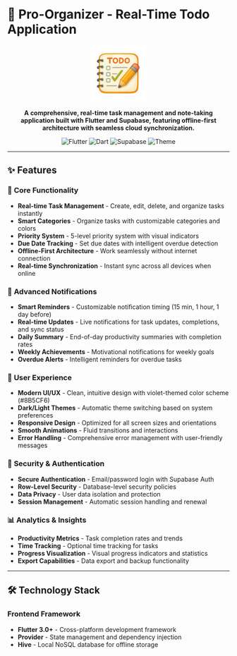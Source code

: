 # 🚀 Pro-Organizer - Real-Time Todo Application

<p align="center">
  <img src="web/icons/Icon-512.png" alt="Pro-Organizer Logo" width="128" height="128">
</p>

<p align="center">
  <strong>A comprehensive, real-time task management and note-taking application built with Flutter and Supabase, featuring offline-first architecture with seamless cloud synchronization.</strong>
</p>

<p align="center">
  <img src="https://img.shields.io/badge/Flutter-3.0+-blue.svg?style=flat&logo=flutter" alt="Flutter">
  <img src="https://img.shields.io/badge/Dart-3.0+-blue.svg?style=flat&logo=dart" alt="Dart">
  <img src="https://img.shields.io/badge/Supabase-Real--time-green.svg?style=flat&logo=supabase" alt="Supabase">
  <img src="https://img.shields.io/badge/Theme-Dark%20%2F%20Light-purple.svg?style=flat" alt="Theme">
</p>

---

## ✨ Features

### 🎯 **Core Functionality**
- **Real-time Task Management** - Create, edit, delete, and organize tasks instantly
- **Smart Categories** - Organize tasks with customizable categories and colors
- **Priority System** - 5-level priority system with visual indicators
- **Due Date Tracking** - Set due dates with intelligent overdue detection
- **Offline-First Architecture** - Work seamlessly without internet connection
- **Real-time Synchronization** - Instant sync across all devices when online

### 🔔 **Advanced Notifications**
- **Smart Reminders** - Customizable notification timing (15 min, 1 hour, 1 day before)
- **Real-time Updates** - Live notifications for task updates, completions, and sync status
- **Daily Summary** - End-of-day productivity summaries with completion rates
- **Weekly Achievements** - Motivational notifications for weekly goals
- **Overdue Alerts** - Intelligent reminders for overdue tasks

### 🎨 **User Experience**
- **Modern UI/UX** - Clean, intuitive design with violet-themed color scheme (#8B5CF6)
- **Dark/Light Themes** - Automatic theme switching based on system preferences
- **Responsive Design** - Optimized for all screen sizes and orientations
- **Smooth Animations** - Fluid transitions and interactions
- **Error Handling** - Comprehensive error management with user-friendly messages

### 🔐 **Security & Authentication**
- **Secure Authentication** - Email/password login with Supabase Auth
- **Row-Level Security** - Database-level security policies
- **Data Privacy** - User data isolation and protection
- **Session Management** - Automatic session handling and renewal

### 📊 **Analytics & Insights**
- **Productivity Metrics** - Task completion rates and trends
- **Time Tracking** - Optional time tracking for tasks
- **Progress Visualization** - Visual progress indicators and statistics
- **Export Capabilities** - Data export and backup functionality

---

## 🛠️ **Technology Stack**

### **Frontend Framework**
- **Flutter 3.0+** - Cross-platform development framework
- **Provider** - State management and dependency injection
- **Hive** - Local NoSQL database for offline storage


